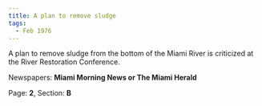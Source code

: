 ```yaml
---  
title: A plan to remove sludge  
tags:  
  - Feb 1976  
---  
```

  
A plan to remove sludge from the bottom of the Miami River is criticized at the River Restoration Conference.  
  
Newspapers: **Miami Morning News or The Miami Herald**  
  
Page: **2**, Section: **B** 
